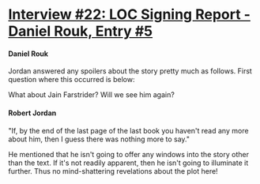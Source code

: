 # [Interview #22: LOC Signing Report - Daniel Rouk, Entry #5](https://www.theoryland.com/intvmain.php?i=22#5)

#### Daniel Rouk

Jordan answered any spoilers about the story pretty much as follows. First question where this occurred is below:

What about Jain Farstrider? Will we see him again?

#### Robert Jordan

"If, by the end of the last page of the last book you haven't read any more about him, then I guess there was nothing more to say."

He mentioned that he isn't going to offer any windows into the story other than the text. If it's not readily apparent, then he isn't going to illuminate it further. Thus no mind-shattering revelations about the plot here!

